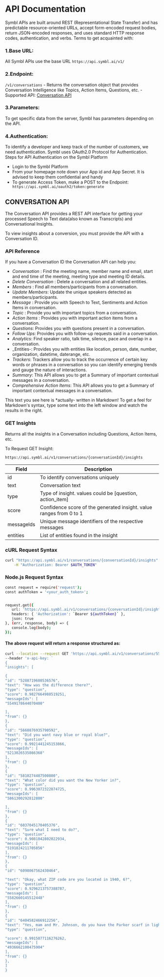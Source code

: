 # API Documentation



Symbl APIs are built around REST (Representational State Transfer) and has predictable resource-oriented URLs, accept form-encoded request bodies, return JSON-encoded responses, and uses standard HTTP response codes, authentication, and verbs.
Terms to get acquainted with:
### 1.Base URL:
All Symbl APIs use the base URL ``` https://api.symbl.ai/v1/ ```
### 2.Endpoint:
 `/v1/conversations` - Returns the conversation object that provides Conversation Intelligence like Topics, Action Items, Questions, etc. - Supported API: [Conversation API](/docs/conversation-api/introduction)
### 3.Parameters:
 To get specific data from the server, Symbl has parameters depending on the API. 
### 4.Authentication: 
To identify a developer and keep track of the number of customers, we need authentication. 
Symbl uses OAuth2.0 Protocol for Authentication. Steps for API Authentication on the Symbl Platform
- Login to the Symbl Platform 
- From your homepage note down your App id and App Secret. It is advised to keep them confidential and handy
- To generate Access Token, make a POST to the Endpoint: ```
https://api.symbl.ai/oauth2/token:generate```


## CONVERSATION API 
The Conversation API provides a REST API interface for getting your processed Speech to Text data(also known as Transcripts) and Conversational Insights.

To view insights about a conversion, you must provide the API with a Conversation ID.

### API Reference 
If you have a Conversation ID the Conversation API can help you:
- _Conversation_ : Find the meeting name, member name and email, start and end time of the meeting, meeting type and meeting ID details.
- _Delete Conversation_ : Delete a conversation and all related entities.
- _Members_ : Find all members/participants from a conversation.
- _Update Members_: Update the unique speakers detected as members/participants.
- _Message_ : Provide you with Speech to Text, Sentiments and Action Items in conversation.
- _Topic_ : Provide you with important topics from a conversation.
- _Action Items_ : Provides you with important action items from a conversation.
- _Questions_: Provides you with questions present in a conversation.
- _Follow Ups_: Provides you with follow-up requests said in a conversation.
- _Analytics_: Find speaker ratio, talk time, silence, pace and overlap in a conversation.
- _Entities-: Provides you with entities like location, person, date, number, organization, datetime, daterange, etc.
- _Trackers_: Trackers allow you to track the occurrence of certain key words or phrases in a conversation so you can identify emerging trends and gauge the nature of interactions.
- _Summary_: This API allows you to get a Summary of important contextual messages in a conversation.
- _Comprehensive Action Items_: This API allows you to get a Summary of important contextual messages in a conversation.

This text you see here is *actually- written in Markdown! To get a feel
for Markdown's syntax, type some text into the left window and
watch the results in the right.

### GET Insights 
Returns all the insights in a Conversation including Questions, Action Items, etc.

To Request GET Insight:
```sh
https://api.symbl.ai/v1/conversations/{conversationId}/insights 
```


| Field  | Description |
| ------ | ------ |
| id | To identify conversations uniquely |
| text | Conversation text |
| type | Type of insight. values could be [question, action_item] |
| score | Confidence score of the generated insight. value ranges from 0 to 1 |
| messagelds | Unique message identifiers of the respective messages |
| entities | List of entities found in the insight |

### cURL Request Syntax
```sh
curl "https://api.symbl.ai/v1/conversations/{conversationId}/insights" \
    -H "Authorization: Bearer $AUTH_TOKEN"
```
### Node.js Request Syntax
```sh
const request = require('request');
const authToken = '<your_auth_token>';


request.get({
   url: 'https://api.symbl.ai/v1/conversations/{conversationId}/insights',
   headers: { 'Authorization': `Bearer ${authToken}` },
   json: true
}, (err, response, body) => {
   console.log(body);
});
```
#### The above request will return a response structured as:

```sh
curl --location --request GET 'https://api.symbl.ai/v1/conversations/5526632414576640/insights' \
--header 'x-api-key: `
{
"insights": [

{
"id": "5288719680536576",
"text": "How was the difference there?",
"type": "question",
"score": 0.9827664988519251,
"messageIds": [
"5549178644070400"

],
"from": {}
},
{
"id": "5660876935790592",
"text": "Did you want navy blue or royal blue?",
"type": "question",
"score": 0.9921441245153866,
"messageIds": [
"5213026535866368"
],
"from": {}
},
{
"id": "5810274487500800",
"text": "What color did you want the New Yorker in?",
"type": "question",
"score": 0.9963072322074725,
"messageIds": [
"5861300292812800"

],
"from": {}
},
{
"id": "6037045170405376",
"text": "Sure what I need to do?",
"type": "question",
"score": 0.9081042802022934,
"messageIds": [
"5191824211705856"
],
"from": {}
},
{
"id": "6098067562430464",

"text": "Okay, what ZIP code are you located in 1940, 6?",
"type": "question",
"score": 0.9296213757388787,
"messageIds": [
"5582660145512448"
],
"from": {}
},
{
"id": "6404582466912256",
"text": "Yes, mam and Mr. Johnson, do you have the Parker scarf in light blue with you now?",
"type": "question",

"score": 0.9915077116276262,
"messageIds": [
"4936662100475904"
],
"from": {}
},
]
}
``` 
